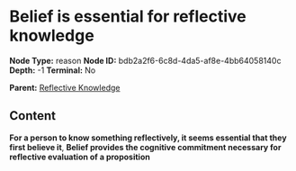 # Belief is essential for reflective knowledge

**Node Type:** reason
**Node ID:** bdb2a2f6-6c8d-4da5-af8e-4bb64058140c
**Depth:** -1
**Terminal:** No

**Parent:** [Reflective Knowledge](reflective-knowledge.md)

## Content

**For a person to know something reflectively, it seems essential that they first believe it**, **Belief provides the cognitive commitment necessary for reflective evaluation of a proposition**

